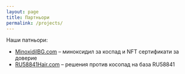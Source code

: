 ```yaml
---
layout: page
title: Партньори
permalink: /projects/
---
```


Наши патньори:

- [MinoxidilBG.com](https://minoxidilbg.com/) –  миноксидил за коспад и NFT сертификати за доверие
- [RU58841Hair.com](https://ru58841hair.com/) – решения против косопад на база RU58841


